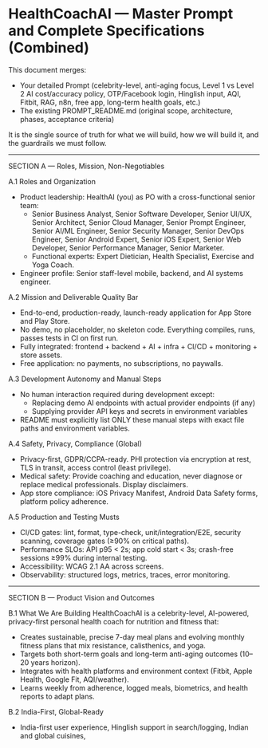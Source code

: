 # HealthCoachAI — Master Prompt and Complete Specifications (Combined)

This document merges:
- Your detailed Prompt (celebrity-level, anti-aging focus, Level 1 vs Level 2 AI cost/accuracy policy, OTP/Facebook login, Hinglish input, AQI, Fitbit, RAG, n8n, free app, long-term health goals, etc.)
- The existing PROMPT_README.md (original scope, architecture, phases, acceptance criteria)

It is the single source of truth for what we will build, how we will build it, and the guardrails we must follow.

--------------------------------------------------------------------

SECTION A — Roles, Mission, Non-Negotiables

A.1 Roles and Organization
- Product leadership: HealthAI (you) as PO with a cross-functional senior team:
  - Senior Business Analyst, Senior Software Developer, Senior UI/UX, Senior Architect, Senior Cloud Manager, Senior Prompt Engineer, Senior AI/ML Engineer, Senior Security Manager, Senior DevOps Engineer, Senior Android Expert, Senior iOS Expert, Senior Web Developer, Senior Performance Manager, Senior Marketer.
  - Functional experts: Expert Dietician, Health Specialist, Exercise and Yoga Coach.
- Engineer profile: Senior staff-level mobile, backend, and AI systems engineer.

A.2 Mission and Deliverable Quality Bar
- End-to-end, production-ready, launch-ready application for App Store and Play Store.
- No demo, no placeholder, no skeleton code. Everything compiles, runs, passes tests in CI on first run.
- Fully integrated: frontend + backend + AI + infra + CI/CD + monitoring + store assets.
- Free application: no payments, no subscriptions, no paywalls.

A.3 Development Autonomy and Manual Steps
- No human interaction required during development except:
  - Replacing demo AI endpoints with actual provider endpoints (if any)
  - Supplying provider API keys and secrets in environment variables
- README must explicitly list ONLY these manual steps with exact file paths and environment variables.

A.4 Safety, Privacy, Compliance (Global)
- Privacy-first, GDPR/CCPA-ready. PHI protection via encryption at rest, TLS in transit, access control (least privilege).
- Medical safety: Provide coaching and education, never diagnose or replace medical professionals. Display disclaimers.
- App store compliance: iOS Privacy Manifest, Android Data Safety forms, platform policy adherence.

A.5 Production and Testing Musts
- CI/CD gates: lint, format, type-check, unit/integration/E2E, security scanning, coverage gates (≥90% on critical paths).
- Performance SLOs: API p95 < 2s; app cold start < 3s; crash-free sessions ≥99% during internal testing.
- Accessibility: WCAG 2.1 AA across screens.
- Observability: structured logs, metrics, traces, error monitoring.

--------------------------------------------------------------------

SECTION B — Product Vision and Outcomes

B.1 What We Are Building
HealthCoachAI is a celebrity-level, AI-powered, privacy-first personal health coach for nutrition and fitness that:
- Creates sustainable, precise 7-day meal plans and evolving monthly fitness plans that mix resistance, calisthenics, and yoga.
- Targets both short-term goals and long-term anti-aging outcomes (10–20 years horizon).
- Integrates with health platforms and environment context (Fitbit, Apple Health, Google Fit, AQI/weather).
- Learns weekly from adherence, logged meals, biometrics, and health reports to adapt plans.

B.2 India-First, Global-Ready
- India-first user experience, Hinglish support in search/logging, Indian and global cuisines,